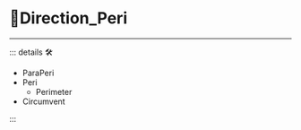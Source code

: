 # 🔻<via>Direction_Peri</via>

---

<!-- =================================================== -->
<!-- =================================================== -->
<!-- =================================================== -->
<!-- =================================================== -->
<!-- =================================================== -->
::: details 🛠

- ParaPeri
- Peri
    - Perimeter
- Circumvent

:::

